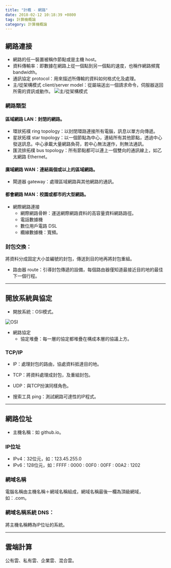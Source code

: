```yaml
---
title: "計概 - 網路"
date: 2018-02-12 10:18:39 +0800
tag: 計算機概論
category: 計算機概論
---
```

##  網路連接
- 網路的任一裝置被稱作節點或是主機 host。
- 資料傳輸率：即數據在網路上從一個點到另一個點的速度，也稱作網路頻寬 bandwidth。
- 通訊協定 protocol：用來描述所傳輸的資料如何格式化及處理。
- 主/從架構模式 client/server model：從屬端送出一個請求命令，伺服器送回所需的資訊或動作。
![主/從架構模式](https://i.imgur.com/mTUbgvk.png "主/從架構模式")

### 網路類型
#### 區域網路 LAN：封閉的網路。
- 環狀拓樸 ring topology：以封閉環路連接所有電腦，訊息以單方向傳遞。
- 星狀拓樸 star topology：以一個節點為中心，連結所有其他節點，透過中心發送訊息。中心承載大量網路負荷，若中心無法運作，則無法通訊。
- 匯流排拓樸 bus topology：所有節點都可以連上一個雙向的通訊線上，如乙太網路 Ethernet。



#### 廣域網路 WAN：連結兩個或以上的區域網路。
- 閘道器 gateway：處理區域網路與其他網路的通訊。

#### 都會網路 MAN：校園或都市的大型網路。

- 網際網路連接
	- 網際網路骨幹：運送網際網路資料的高容量資料網路路徑。
	- 電話數據機
	- 數位用戶電路 DSL
	- 纜線數據機：寬頻。

### 封包交換：
將資料分成固定大小並編號的封包，傳送到目的地再將封包重組。

- 路由器 route：引導封包傳遞的設備，每個路由器僅知道最接近目的地的最佳下一個行程。

---
##  開放系統與協定
- 開放系統：OSI模式。

![OSI](https://i.imgur.com/oYtZOwQ.png "OSI模式")

- 網路協定
	- 協定堆疊：每一層的協定都堆疊在構成本層的協議上方。

### TCP/IP
- IP：處理封包的路由，協處資料抵達目的地。
- TCP：將資料處理成封包，及重組封包。
- UDP：與TCP扮演同樣角色。

- 搜索工具 ping：測試網路可達性的IP程式。

---
##  網路位址
- 主機名稱：如 github.io。

### IP位址
- IPv4：32位元，如：123.45.255.0
- IPv6：128位元，如：FFFF : 0000 : 00F0 : 00FF : 00A2 : 1202

### 網域名稱
電腦名稱由主機名稱＋網域名稱組成，網域名稱最後一欄為頂級網域，如：.com。

### 網域名稱系統 DNS：
將主機名稱轉為IP位址的系統。

---
##  雲端計算
公有雲、私有雲、企業雲、混合雲。
